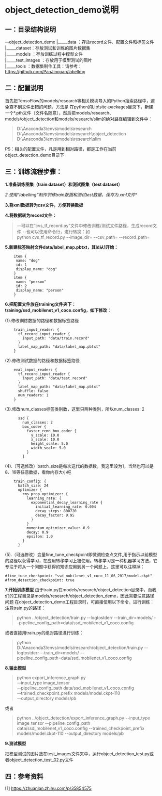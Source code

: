 # object_detection_demo说明
## 一：目录结构说明
--object_detection_demo
|_____data   ：存放record文件、配置文件和标签文件</br>
|_____dataset：存放测试和训练的图片数据集</br>
|_____models ：存放训练过程中模型文件</br>
|_____test_images ：存放用于模型测试的图片</br>
|_____tools  ：数据集制作工具：请参考：https://github.com/PanJinquan/labelImg</br>

## 二：配置说明
首先把TensoFlow的models/research等相关模块导入的Python搜索路径中，避免查不到文件出错的问题，方法是
在python的Lib\site-packages目录下，新建一个*.pth文件（文件名随意），然后把models/research、models/object_detection和models/research/slim的绝对路径编辑到文件中：
> D:\Anaconda3\envs\models\research
> D:\Anaconda3\envs\models\research\object_detection
> D:\Anaconda3\envs\models\research\slim

PS：相关的配置文件，凡是用到相对路径，都是工作在当前object_detection_demo目录下

## 三：训练流程步骤：
**1.准备训练图集（train dataset）和测试图集（test dataset）**

**2.使用“labelImg”制作训练train数据和测试test数据，保存为*.xml文件**

**3.将xml数据转为csv文件，方便转换数据**

**4.将数据转为record文件：**
>  --可以在“cvs_tf_record.py”文件中修改训练/测试文件路径，生成record文件
>  --也可以使用命令行，进行转换：如</br>
  python cvs_tf_record.py    --image_dir=    --csv_path=   --record_path=

**5.新建标签映射文件data/label_map.pbtxt，其id从1开始：**

``` 
	item {
	 name: "dog"
	 id: 1
	 display_name: "dog"
	}
	item {
	 name: "person"
	 id: 2
	 display_name: "person"
	}
```
**6.把配置文件放在training文件夹下：training/ssd_mobilenet_v1_coco.config，如下修改：**

(1).修改训练数据的路径和数据标签路径
```
	train_input_reader: {
	  tf_record_input_reader {
		input_path: "data/train.record"
	  }
	  label_map_path: "data/label_map.pbtxt"
	}
```
(2).修改测试数据的路径和数据标签路径
```
	eval_input_reader: {
	  tf_record_input_reader {
		input_path: "data/test.record"
	  }
	  label_map_path: "data/label_map.pbtxt"
	  shuffle: false
	  num_readers: 1
	}
```
(3).修改num_classes标签类别数，这里只两种类别，所以num_classes: 2
```
	  ssd {
		num_classes: 2
		box_coder {
		  faster_rcnn_box_coder {
			y_scale: 10.0
			x_scale: 10.0
			height_scale: 5.0
			width_scale: 5.0
		  }
		}
```
(4).（可选修改）batch_size是每次迭代的数据数，我这里设为1，当然也可以是8、16等任意数据，看你内存大小吧
```
	train_config: {
	  batch_size: 24
	  optimizer {
		rms_prop_optimizer: {
		  learning_rate: {
			exponential_decay_learning_rate {
			  initial_learning_rate: 0.004
			  decay_steps: 800720
			  decay_factor: 0.95
			}
		  }
		  momentum_optimizer_value: 0.9
		  decay: 0.9
		  epsilon: 1.0
		}
	  }
```
(5).（可选修改）变量fine_tune_checkpoint即微调检查点文件,用于指示以前模型的路径以获得学习，在应用转移学习上被使用。转移学习是一种机器学习方法，它专注于将从一个问题中获得的知识应用到另一个问题上。这里可以注释掉：
```
#fine_tune_checkpoint: "ssd_mobilenet_v1_coco_11_06_2017/model.ckpt"
#from_detection_checkpoint: true
```
**7.开始训练模型**
  由于train.py在models/research/object_detection目录中，而我们的工程目录是models/research/object_detection_demo，因此需要注意路径问题
  在object_detection_demo工程目录时，可直接使用以下命令，进行训练：注意train.py的路径：
>  python ../object_detection/train.py --logtostderr --train_dir=models/  --pipeline_config_path=data/ssd_mobilenet_v1_coco.config </br>

  或者直接用train.py的绝对路径进行训练：
  
>  python D:/Anaconda3/envs/models/research/object_detection/train.py --logtostderr --train_dir=models/ --pipeline_config_path=data/ssd_mobilenet_v1_coco.config

**8.输出模型**
> python export_inference_graph.py \
--input_type image_tensor \
--pipeline_config_path data/ssd_mobilenet_v1_coco.config \
--trained_checkpoint_prefix models/model.ckpt-110 \
--output_directory models/pb

或者

> python ../object_detection/export_inference_graph.py --input_type image_tensor --pipeline_config_path data/ssd_mobilenet_v1_coco.config --trained_checkpoint_prefix models/model.ckpt-110 --output_directory models/pb

**9.测试模型**

把模型测试的图片放在test_images文件夹中，运行object_detection_test.py或者object_detection_test_02.py文件


## 四：参考资料

[1] https://zhuanlan.zhihu.com/p/35854575
